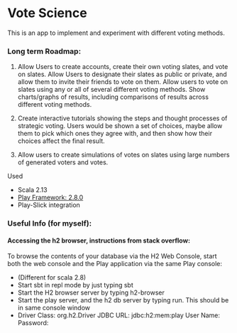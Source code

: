 # Vote Science

This is an app to implement and experiment with different voting methods.

### Long term Roadmap:

1. Allow Users to create accounts, create their own voting slates, and vote on slates. 
    Allow Users to designate their slates as public or private, and allow them to invite their friends to vote on them.
    Allow users to vote on slates using any or all of several different voting methods.
    Show charts/graphs of results, including comparisons of results across different voting methods.
    
2. Create interactive tutorials showing the steps and thought processes of strategic voting.
    Users would be shown a set of choices, maybe allow them to pick which ones they agree with, and then show how their choices affect the final result.

3. Allow users to create simulations of votes on slates using large numbers of generated voters and votes.  

 
Used 
* Scala 2.13
* [Play Framework: 2.8.0](https://www.playframework.com/documentation/2.8.x/Home)
* Play-Slick integration


### Useful Info (for myself):
#### Accessing the h2 browser, instructions from stack overflow: 
To browse the contents of your database via the H2 Web Console, start both the web console and the Play application via the same Play console:

* (Different for scala 2.8)
* Start sbt in repl mode by just typing sbt
* Start the H2 browser server by typing h2-browser
* Start the play server, and the h2 db server by typing run. This should be in same console window
* Driver Class: org.h2.Driver JDBC URL: jdbc:h2:mem:play User Name: Password: 
